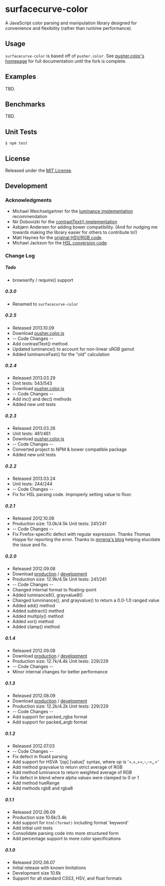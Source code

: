 # surfacecurve-color

A JavaScript color parsing and manipulation library designed for convenience and flexibility (rather than runtime performance).

## Usage

``surfacecurve-color`` is based off of ``pusher.color``.  See [pusher.color's homepage](http://tech.pusherhq.com/libraries/color) for full documentation until the fork is complete.

## Examples

TBD.

## Benchmarks

TBD.

## Unit Tests

	$ npm test

## License

Released under the [MIT License](http://opensource.org/licenses/MIT).

## Development

### Acknowledgments

* Michael Weichselgartner for the [luminance implementation](http://dev.w3.org/csswg/css-color/#luminance) recommendation 
* Nir Dobovizki for the [contrastText() implementation](http://www.nbdtech.com/Blog/archive/2008/04/27/Calculating-the-Perceived-Brightness-of-a-Color.aspx)  
* Asbjørn Andersen for adding bower compatibility. (And for nudging me towards making the library easier for others to contribute to!)
* Matt Haynes for the [original HSV/RGB code](http://matthaynes.net/blog/2008/08/07/javascript-colour-functions/).
* Michael Jackson for the [HSL conversion code](http://mjijackson.com/2008/02/rgb-to-hsl-and-rgb-to-hsv-color-model-conversion-algorithms-in-javascript).


### Change Log

##### Todo

* browserify / require() support

##### 0.3.0

* Renamed to ``surfacecurve-color`` 

##### 0.2.5

* Released 2013.10.09
* Download [pusher.color.js](https://bitbucket.org/pusherhq/pusher.color/raw/v0.2.5/lib/pusher.color.js)
* -- Code Changes --        
* Add contrastText() method
* Updated luminance() to account for non-linear sRGB gamut
* Added luminanceFast() for the "old" calculation

#####  0.2.4

* Released 2013.03.29
* Unit tests: 543/543
* Download [pusher.color.js](https://bitbucket.org/pusherhq/pusher.color/raw/v0.2.4/lib/pusher.color.js)
* -- Code Changes --
* Add inc() and dec() methods
* Added new unit tests

##### 0.2.3

* Released 2013.03.26
* Unit tests: 461/461
* Download [pusher.color.js](https://bitbucket.org/pusherhq/pusher.color/raw/v0.2.3/lib/pusher.color.js)
* -- Code Changes --
* Converted project to NPM & bower compatible package
* Added new unit tests

##### 0.2.2

* Released 2013.03.24
* Unit tests: 244/244
* -- Code Changes --
* Fix for HSL parsing code. Improperly setting value to floor.

##### 0.2.1

* Released 2012.10.08
* Production size: 13.0k/4.5k Unit tests: 241/241
* -- Code Changes --
* Fix Firefox-specific defect with regular expression.  Thanks Thomas Hoppe for reporting the error.  Thanks
  to [mrrena's blog](http://mrrena.blogspot.com/2009/02/invalid-range-in-character-class.html) helping 
  elucidate the issue and fix.

##### 0.2.0

* Released 2012.09.08
* Download [production](/pusher/js/pusher.color-0.2.0.min.js) / [development](/pusher/js/pusher.color-0.2.0.js)
* Production size: 12.9k/4.5k Unit tests: 241/241
* -- Code Changes --
* Changed internal format to floating-point
* Added luminance8(), grayvalue8()
* Changed lumninance(), and grayvalue() to return a 0.0-1.0 ranged value
* Added add() method
* Added subtract() method
* Added multiply() method
* Added xor() method
* Added clamp() method


##### 0.1.4

* Released 2012.09.08
* Download [production](/pusher/js/pusher.color-0.1.4.min.js) / [development](/pusher/js/pusher.color-0.1.4.js)
* Production size: 12.7k/4.4k Unit tests: 229/229
* -- Code Changes --
* Minor internal changes for better performance

##### 0.1.3 

* Released 2012.08.09
* Download [production](/pusher/js/pusher.color-0.1.3.min.js) / [development](/pusher/js/pusher.color-0.1.3.js)
* Production size: 12.2k/4.2k Unit tests: 229/229
* -- Code Changes --
* Add support for packed_rgba format
* Add support for packed_argb format


##### 0.1.2

* Released 2012.07.03
* -- Code Changes --        
* Fix defect in float4 parsing
* Add support for HSVA '[op] [value]' syntax, where op is '=,+,+=,-,-=,*,*='
* Add method grayvalue to return strict average of RGB
* Add method luminance to return weighted average of RGB
* Fix defect in blend where alpha values were clamped to 0 or 1
* Add method hueRange
* Add methods rgb8 and rgba8


##### 0.1.1

* Released 2012.06.09
* Production size 10.6k/3.4k
* Add support for ``html(format)`` including format 'keyword'
* Add initial unit tests
* Consolidate parsing code into more structured form
* Add percentage support to more color specifications


##### 0.1.0

* Released 2012.06.07
* Initial release with known limitations
* Development size 10.6k
* Support for all standard CSS3, HSV, and float formats

